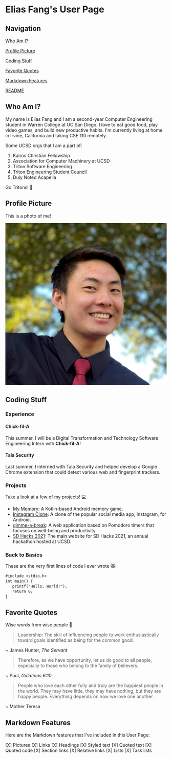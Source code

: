 # Elias Fang's User Page

## Navigation

[Who Am I?](#who-am-i)

[Profile Picture](#profile-picture)

[Coding Stuff](#coding-stuff)

[Favorite Quotes](#favorite-quotes)

[Markdown Features](#markdown-features)

[README](README.md)

## Who Am I?

My name is Elias Fang and I am a second-year Computer Engineering student in Warren College at UC San Diego. I love to eat good food, play video games, and build new productive habits. I'm currently living at home in Irvine, California and taking CSE 110 remotely.

Some UCSD orgs that I am a part of:

1. Kairos Christian Fellowship 
2. Association for Computer Machinery at UCSD
3. Triton Software Engineering
4. Triton Engineering Student Council
5. Duly Noted Acapella

Go Tritons! 🔱

## Profile Picture

This is a photo of me!

![](elias.jpg)

## Coding Stuff

### Experience

#### Chick-fil-A

This summer, I will be a Digital Transformation and Technology Software Engineering Intern with **Chick-fil-A**!

#### Tala Security

Last summer, I interned with Tala Security and helped develop a Google Chrome extension that could detect various web and fingerprint trackers.

### Projects

Take a look at a few of my projects! 💻

- [My Memory](https://github.com/eliasfang/MyMemory): A Kotlin-based Android memory game.
- [Instagram Clone](https://github.com/eliasfang/InstagramClone): A clone of the popular social media app, Instagram, for Android.
- [gimme-a-break](https://github.com/eliasfang/gimme-a-break): A web application based on Pomodoro timers that focuses on well-being and productivity.
- [SD Hacks 2021](https://www.sdhacks.io/): The main website for SD Hacks 2021, an annual hackathon hosted at UCSD.

### Back to Basics

These are the very first lines of code I ever wrote 🙀:

```
#include <stdio.h>
int main() {
   printf("Hello, World!");
   return 0;
}
```

## Favorite Quotes

Wise words from wise people 🦉

> Leadership: The skill of influencing people to work enthusiastically toward goals identified as being for the common good.

~ James Hunter, *The Servant*

> Therefore, as we have opportunity, let us do good to all people, especially to those who belong to the family of believers.

~ Paul, *Galatians 6:10*

> People who love each other fully and truly are the happiest people in the world. They may have little, they may have nothing, but they are happy people. Everything depends on how we love one another.

~ Mother Teresa

## Markdown Features

Here are the Markdown features that I've included in this User Page:

[X] Pictures
[X] Links
[X] Headings
[X] Styled text
[X] Quoted text
[X] Quoted code
[X] Section links
[X] Relative links
[X] Lists
[X] Task lists